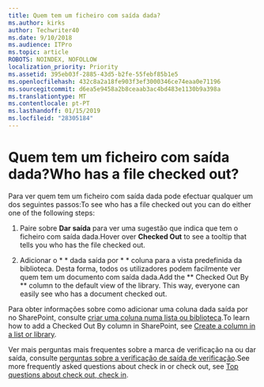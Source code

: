 ```yaml
---
title: Quem tem um ficheiro com saída dada?
ms.author: kirks
author: Techwriter40
ms.date: 9/10/2018
ms.audience: ITPro
ms.topic: article
ROBOTS: NOINDEX, NOFOLLOW
localization_priority: Priority
ms.assetid: 395eb03f-2885-43d5-b2fe-55febf85b1e5
ms.openlocfilehash: 432c8a2a18fe903f3ef3000346ce74eaa0e71196
ms.sourcegitcommit: d6ea5e9458a2b8ceaab3ac4bd483e1130b9a398a
ms.translationtype: MT
ms.contentlocale: pt-PT
ms.lasthandoff: 01/15/2019
ms.locfileid: "28305184"
---
```

# <a name="who-has-a-file-checked-out"></a><span data-ttu-id="738f5-102">Quem tem um ficheiro com saída dada?</span><span class="sxs-lookup"><span data-stu-id="738f5-102">Who has a file checked out?</span></span>

<span data-ttu-id="738f5-103">Para ver quem tem um ficheiro com saída dada pode efectuar qualquer um dos seguintes passos:</span><span class="sxs-lookup"><span data-stu-id="738f5-103">To see who has a file checked out you can do either one of the following steps:</span></span>
  
1. <span data-ttu-id="738f5-104">Paire sobre **Dar saída** para ver uma sugestão que indica que tem o ficheiro com saída dada.</span><span class="sxs-lookup"><span data-stu-id="738f5-104">Hover over **Checked Out** to see a tooltip that tells you who has the file checked out.</span></span> 
    
2. <span data-ttu-id="738f5-p101">Adicionar o \* \* dada saída por \* \* coluna para a vista predefinida da biblioteca. Desta forma, todos os utilizadores podem facilmente ver quem tem um documento com saída dada.</span><span class="sxs-lookup"><span data-stu-id="738f5-p101">Add the \*\* Checked Out By \*\* column to the default view of the library. This way, everyone can easily see who has a document checked out.</span></span> 
    
<span data-ttu-id="738f5-107">Para obter informações sobre como adicionar uma coluna dada saída por no SharePoint, consulte [criar uma coluna numa lista ou biblioteca](https://go.microsoft.com/fwlink/?linkid=2019591).</span><span class="sxs-lookup"><span data-stu-id="738f5-107">To learn how to add a Checked Out By column in SharePoint, see [Create a column in a list or library](https://go.microsoft.com/fwlink/?linkid=2019591).</span></span> 
  
<span data-ttu-id="738f5-108">Ver mais perguntas mais frequentes sobre a marca de verificação na ou dar saída, consulte [perguntas sobre a verificação de saída de verificação](https://go.microsoft.com/fwlink/?linkid=2018786).</span><span class="sxs-lookup"><span data-stu-id="738f5-108">See more frequently asked questions about check in or check out, see [Top questions about check out, check in](https://go.microsoft.com/fwlink/?linkid=2018786).</span></span>
  

